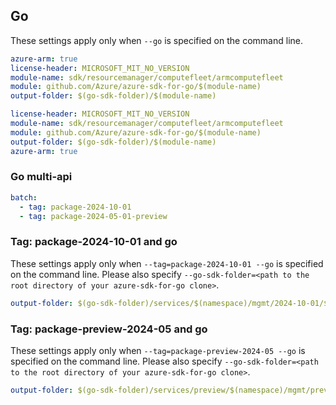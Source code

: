 ## Go

These settings apply only when `--go` is specified on the command line.

```yaml $(go) && $(track2)
azure-arm: true
license-header: MICROSOFT_MIT_NO_VERSION
module-name: sdk/resourcemanager/computefleet/armcomputefleet
module: github.com/Azure/azure-sdk-for-go/$(module-name)
output-folder: $(go-sdk-folder)/$(module-name)
```

``` yaml $(go) && $(track2)
license-header: MICROSOFT_MIT_NO_VERSION
module-name: sdk/resourcemanager/computefleet/armcomputefleet
module: github.com/Azure/azure-sdk-for-go/$(module-name)
output-folder: $(go-sdk-folder)/$(module-name)
azure-arm: true
```

### Go multi-api

``` yaml $(go) && $(multiapi)
batch:
  - tag: package-2024-10-01
  - tag: package-2024-05-01-preview
```

### Tag: package-2024-10-01 and go

These settings apply only when `--tag=package-2024-10-01 --go` is specified on the command line.
Please also specify `--go-sdk-folder=<path to the root directory of your azure-sdk-for-go clone>`.

``` yaml $(tag)=='package-2024-10-01' && $(go)
output-folder: $(go-sdk-folder)/services/$(namespace)/mgmt/2024-10-01/$(namespace)
```

### Tag: package-preview-2024-05 and go

These settings apply only when `--tag=package-preview-2024-05 --go` is specified on the command line.
Please also specify `--go-sdk-folder=<path to the root directory of your azure-sdk-for-go clone>`.

``` yaml $(tag)=='package-preview-2024-05' && $(go)
output-folder: $(go-sdk-folder)/services/preview/$(namespace)/mgmt/preview-2024-05/$(namespace)
```
